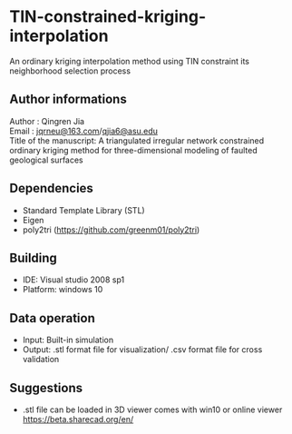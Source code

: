 # TIN-constrained-kriging-interpolation
An ordinary kriging interpolation method using TIN constraint its neighborhood selection process


## Author informations  
Author :  Qingren Jia  
Email   :   jqrneu@163.com/qjia6@asu.edu  
Title of the manuscript: A triangulated irregular network constrained ordinary kriging method for three-dimensional modeling of faulted geological surfaces  

## Dependencies  
- Standard Template Library (STL)  
- Eigen  
- poly2tri (https://github.com/greenm01/poly2tri)  
## Building  
- IDE: Visual studio 2008 sp1  
- Platform: windows 10  
## Data operation  
- Input: Built-in simulation  
- Output: .stl format file for visualization/ .csv format file for cross validation  
## Suggestions
- .stl file can be loaded in 3D viewer comes with win10 or online viewer https://beta.sharecad.org/en/
